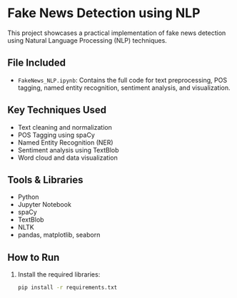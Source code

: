 #  Fake News Detection using NLP

This project showcases a practical implementation of fake news detection using Natural Language Processing (NLP) techniques.

##  File Included
- `FakeNews_NLP.ipynb`: Contains the full code for text preprocessing, POS tagging, named entity recognition, sentiment analysis, and visualization.

##  Key Techniques Used
- Text cleaning and normalization
- POS Tagging using spaCy
- Named Entity Recognition (NER)
- Sentiment analysis using TextBlob
- Word cloud and data visualization

##  Tools & Libraries
- Python
- Jupyter Notebook
- spaCy
- TextBlob
- NLTK
- pandas, matplotlib, seaborn

##  How to Run
1. Install the required libraries:
   ```bash
   pip install -r requirements.txt
